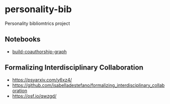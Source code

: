 # personality-bib

Personality bibliomtrics project

## Notebooks

- [build-coauthorship-graph](R/build-coauthorship-graph.ipynb)

## Formalizing Interdisciplinary Collaboration

- https://psyarxiv.com/y6xz4/
- https://github.com/isabelladestefano/formalizing_interdisciplinary_collaboration
- https://osf.io/qwzgd/

